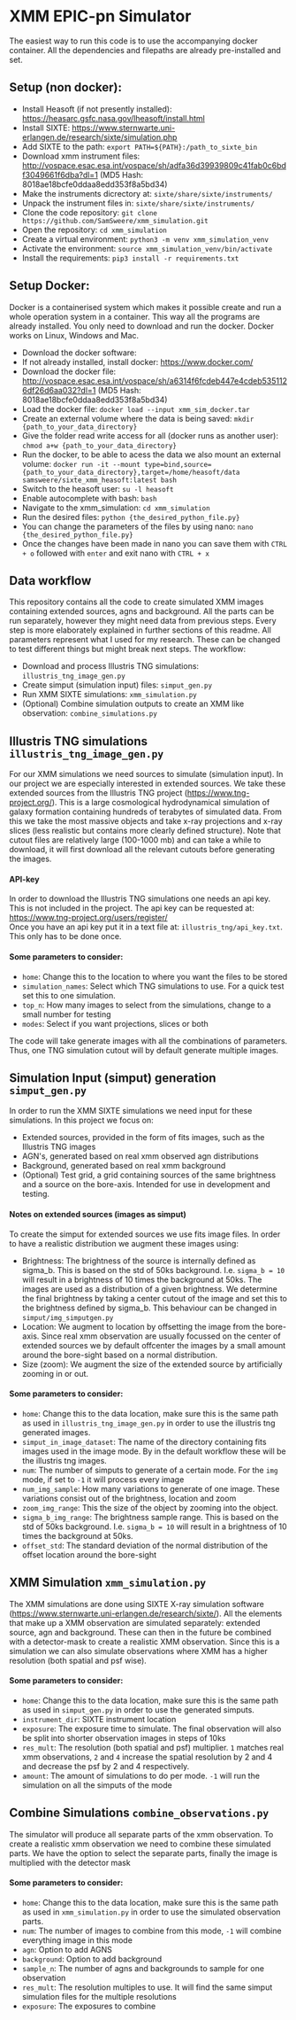 # XMM EPIC-pn Simulator
The easiest way to run this code is to use the accompanying docker container. All the dependencies and filepaths are already pre-installed and set.


## Setup (non docker):
 - Install Heasoft (if not presently installed): https://heasarc.gsfc.nasa.gov/lheasoft/install.html
 - Install SIXTE: https://www.sternwarte.uni-erlangen.de/research/sixte/simulation.php
 - Add SIXTE to the path: `export PATH=${PATH}:/path_to_sixte_bin`
 - Download xmm instrument files: http://vospace.esac.esa.int/vospace/sh/adfa36d39939809c41fab0c6bdf3049661f6dba?dl=1 (MD5 Hash: 8018ae18bcfe0ddaa8edd353f8a5bd34)
 - Make the instruments dicrectory at: `sixte/share/sixte/instruments/`
 - Unpack the instrument files in: `sixte/share/sixte/instruments/`
 - Clone the code repository: `git clone https://github.com/SamSweere/xmm_simulation.git`
 - Open the repository: `cd xmm_simulation`
 - Create a virtual environment: `python3 -m venv xmm_simulation_venv`
 - Activate the environment: `source xmm_simulation_venv/bin/activate`
 - Install the requirements: `pip3 install -r requirements.txt`
 
## Setup Docker:
Docker is a containerised system which makes it possible create and run a whole operation system in a container.
This way all the programs are already installed. You only need to download and run the docker. 
Docker works on Linux, Windows and Mac.
- Download the docker software: 
- If not already installed, install docker: https://www.docker.com/
- Download the docker file: http://vospace.esac.esa.int/vospace/sh/a6314f6fcdeb447e4cdeb5351126df26d6aa032?dl=1 (MD5 Hash: 8018ae18bcfe0ddaa8edd353f8a5bd34)
- Load the docker file: `docker load --input xmm_sim_docker.tar`
- Create an external volume where the data is being saved: `mkdir {path_to_your_data_directory}`
- Give the folder read write access for all (docker runs as another user): `chmod a+w {path_to_your_data_directory}`
- Run the docker, to be able to acess the data we also mount an external volume: `docker run -it --mount type=bind,source={path_to_your_data_directory},target=/home/heasoft/data samsweere/sixte_xmm_heasoft:latest bash`
- Switch to the heasoft user: `su -l heasoft`
- Enable autocomplete with bash: `bash`
- Navigate to the xmm_simulation: `cd xmm_simulation`
- Run the desired files: `python {the_desired_python_file.py}`
- You can change the parameters of the files by using nano: `nano {the_desired_python_file.py}`
- Once the changes have been made in nano you can save them with `CTRL + o` followed with `enter` and exit nano with `CTRL + x`

## Data workflow
This repository contains all the code to create simulated XMM images containing extended sources, agns and background. 
All the parts can be run separately, however they might need data from previous steps. 
Every step is more elaborately explained in further sections of this readme. 
All parameters represent what I used for my research. These can be changed to test different things but might break next steps.
The workflow:
- Download and process Illustris TNG simulations: `illustris_tng_image_gen.py`
- Create simput (simulation input) files: `simput_gen.py`
- Run XMM SIXTE simulations: `xmm_simulation.py`
- (Optional) Combine simulation outputs to create an XMM like observation: `combine_simulations.py`

## Illustris TNG simulations `illustris_tng_image_gen.py`
For our XMM simulations we need sources to simulate (simulation input). 
In our project we are especially interested in extended sources. 
We take these extended sources from the Illustris TNG project (https://www.tng-project.org/).
This is a large cosmological hydrodynamical simulation of galaxy formation containing hundreds
of terabytes of simulated data. From this we take the most massive objects and take 
x-ray projections and x-ray slices (less realistic but contains more clearly defined structure).
Note that cutout files are relatively large (100-1000 mb) and can take a while to download, it will first download all 
the relevant cutouts before generating the images.

#### API-key
In order to download the Illustris TNG simulations one needs an api key. This is not included in the project.
The api key can be requested at: https://www.tng-project.org/users/register/ <br>
Once you have an api key put it in a text file at: `illustris_tng/api_key.txt`. This only has to be done once.

#### Some parameters to consider:
- `home`: Change this to the location to where you want the files to be stored
- `simulation_names`: Select which TNG simulations to use. For a quick test set this to one simulation.
- `top_n`: How many images to select from the simulations, change to a small number for testing
- `modes`: Select if you want projections, slices or both 

The code will take generate images with all the combinations of parameters. 
Thus, one TNG simulation cutout will by default generate multiple images.

## Simulation Input (simput) generation `simput_gen.py`
In order to run the XMM SIXTE simulations we need input for these simulations. 
In this project we focus on:
 - Extended sources, provided in the form of fits images, such as the Illustris TNG images
 - AGN's, generated based on real xmm observed agn distributions 
 - Background, generated based on real xmm background
 - (Optional) Test grid, a grid containing sources of the same brightness and a source on the bore-axis. Intended for use in development and testing. 

#### Notes on extended sources (images as simput)
To create the simput for extended sources we use fits image files. In order to have a realistic distribution we augment these images using:
- Brightness: The brightness of the source is internally defined as sigma_b. This is based on the std of 50ks background. I.e. `sigma_b = 10` will result in a brightness of 10 times the background at 50ks.
The images are used as a distribution of a given brightness. 
We determine the final brightness by taking a center cutout of the image and set this to the brightness defined by sigma_b. This behaviour can be changed in `simput/img_simputgen.py`
- Location: We augment to location by offsetting the image from the bore-axis. Since real xmm observation are usually focussed on the center of extended sources we by default offcenter the images by a small amount around the bore-sight based on a normal distribution.
- Size (zoom): We augment the size of the extended source by artificially zooming in or out.

#### Some parameters to consider:
- `home`: Change this to the data location, make sure this is the same path as used in `illustris_tng_image_gen.py` in order to use the illustris tng generated images.
- `simput_in_image_dataset`: The name of the directory containing fits images used in the image mode. By in the default workflow these will be the illustris tng images.
- `num`: The number of simputs to generate of a certain mode. For the `img` mode, if set to `-1` it will process every image
- `num_img_sample`: How many variations to generate of one image. These variations consist out of the brightness, location and zoom
- `zoom_img_range`: This the size of the object by zooming into the object.
- `sigma_b_img_range`: The brightness sample range. This is based on the std of 50ks background. 
I.e. `sigma_b = 10` will result in a brightness of 10 times the background at 50ks.
- `offset_std`: The standard deviation of the normal distribution of the offset location around the bore-sight

## XMM Simulation `xmm_simulation.py`
The XMM simulations are done using SIXTE X-ray simulation software (https://www.sternwarte.uni-erlangen.de/research/sixte/).
All the elements that make up a XMM observation are simulated separately: extended source, agn and background.
These can then in the future be combined with a detector-mask to create a realistic XMM observation.
Since this is a simulation we can also simulate observations where XMM has a higher resolution (both spatial and psf wise).

#### Some parameters to consider:
 - `home`: Change this to the data location, make sure this is the same path as used in `simput_gen.py` in order to use the generated simputs.
 - `instrument_dir`: SIXTE instrument location
 - `exposure`: The exposure time to simulate. The final observation will also be split into shorter observation images in steps of 10ks
 - `res_mult`: The resolution (both spatial and psf) multiplier. `1` matches real xmm observations, `2` and `4` increase the spatial resolution by 2 and 4 and decrease the psf by 2 and 4 respectively.
 - `amount`: The amount of simulations to do per mode. `-1` will run the simulation on all the simputs of the mode

## Combine Simulations `combine_observations.py`
The simulator will produce all separate parts of the xmm observation. To create a realistic xmm observation we need to combine these simulated parts.
We have the option to select the separate parts, finally the image is multiplied with the detector mask

#### Some parameters to consider:
- `home`: Change this to the data location, make sure this is the same path as used in `xmm_simulation.py` in order to use the simulated observation parts.
- `num`: The number of images to combine from this mode, `-1` will combine everything image in this mode
- `agn`: Option to add AGNS
- `background`: Option to add background
- `sample_n`: The number of agns and backgrounds to sample for one observation
- `res_mult`: The resolution multiples to use. It will find the same simput simulation files for the multiple resolutions
- `exposure`: The exposures to combine
